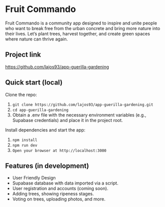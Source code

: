 # Fruit Commando
Fruit Commando is a community app designed to inspire and unite people who want to break free from the urban concrete and bring more nature into their lives. Let’s plant trees, harvest together, and create green spaces where nature can thrive again.

## Project link
https://github.com/lajos93/app-guerilla-gardening

## Quick start (local)
Clone the repo:

1. `git clone https://github.com/lajos93/app-guerilla-gardening.git `
2. `cd app-guerilla-gardening `
3. Obtain a .env file with the necessary environment variables (e.g., Supabase credentials) and place it in the project root.

Install dependencies and start the app:

1. `npm install`
2. `npm run dev`
3. `Open your browser at http://localhost:3000`

## Features (in development)
- User Friendly Design
- Supabase database with data imported via a script.
- User registration and accounts (coming soon).
- Adding trees, showing ripeness stages.
- Voting on trees, uploading photos, and more.

